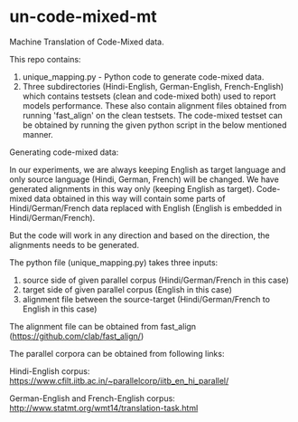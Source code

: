 # un-code-mixed-mt
Machine Translation of Code-Mixed data.

This repo contains:
1. unique_mapping.py - Python code to generate code-mixed data.
2. Three subdirectories (Hindi-English, German-English, French-English) which contains testsets (clean and code-mixed both) used to report models performance. These also contain alignment files obtained from running 'fast_align' on the clean testsets. The code-mixed testset can be obtained by running the given python script in the below mentioned manner.
 
Generating code-mixed data:

In our experiments, we are always keeping English as target language and only source language (Hindi, German, French) will be changed. We have generated alignments in this way only (keeping English as target). Code-mixed data obtained in this way will contain some parts of Hindi/German/French data replaced with English (English is embedded in Hindi/German/French).

But the code will work in any direction and based on the direction, the alignments needs to be generated.

The python file (unique_mapping.py) takes three inputs:
  1. source side of given parallel corpus (Hindi/German/French in this case)
  2. target side of given parallel corpus (English in this case)
  3. alignment file between the source-target (Hindi/German/French to English in this case)
  
 The alignment file can be obtained from fast_align (https://github.com/clab/fast_align/)
 
 The parallel corpora can be obtained from following links:
 
 Hindi-English corpus: https://www.cfilt.iitb.ac.in/~parallelcorp/iitb_en_hi_parallel/
 
 German-English and French-English corpus: http://www.statmt.org/wmt14/translation-task.html
